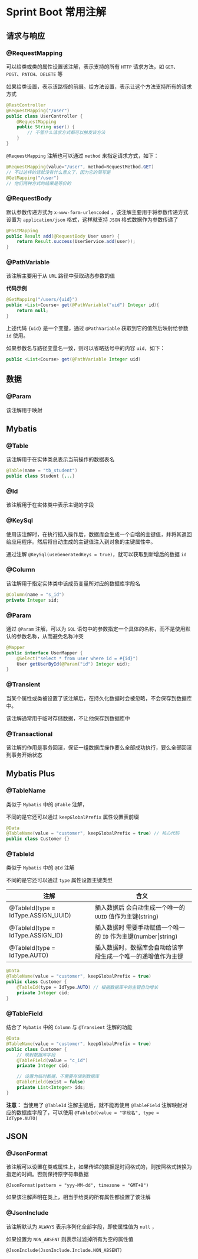 # Sprint Boot 常用注解

## 请求与响应

### @RequestMapping

可以给类或类的属性设置该注解，表示支持的所有 `HTTP` 请求方法，如 `GET`、`POST`、`PATCH`、`DELETE` 等

如果给类设置，表示该路径的前缀。给方法设置，表示让这个方法支持所有的请求方式

```java
@RestController
@RequestMapping("/user")
public class UserController {
    @RequestMapping
    public String user() {
        // 不管什么请求方式都可以触发该方法
    }
}
```



`@RequestMapping` 注解也可以通过 `method` 来指定请求方式，如下：

```java
@RequestMapping(value="/user", method=RequestMethod.GET)
// 不过这样的话就没有什么意义了，因为它的简写是
@GetMapping("/user")
// 他们两种方式的结果是等价的
```



### @RequestBody

默认参数传递方式为 `x-www-form-urlencoded` ，该注解主要用于将参数传递方式设置为 `application/json` 格式，这样就支持 `JSON` 格式数据作为参数传递了

```java
@PostMapping
public Result add(@RequestBody User user) {
	return Result.success(UserService.add(user));
}
```



### @PathVariable

该注解主要用于从 `URL` 路径中获取动态参数的值

**代码示例**

```java
@GetMapping("/users/{uid}")
public <List<Course> get(@PathVariable("uid") Integer id){
	return null;
}
```

上述代码 `{uid}` 是一个变量，通过 `@PathVariable` 获取到它的值然后映射给参数 `id` 使用。



如果参数名与路径变量名一致，则可以省略括号中的内容 `uid`，如下：

```java
public <List<Course> get(@PathVariable Integer uid)
```



## 数据

### @Param

该注解用于映射



## Mybatis

### @Table

该注解用于在实体类总表示当前操作的数据表名

```java
@Table(name = "tb_student")
public class Student {...}
```



### @Id

该注解用于在实体类中表示主键的字段



### @KeySql

使用该注解时，在执行插入操作后，数据库会生成一个自增的主键值，并将其返回给应用程序。然后将自动生成的主键值注入到对象的主键属性中。

通过注解 `@KeySql(useGeneratedKeys = true)`，就可以获取到新增后的数据 `id` 



### @Column

该注解用于指定实体类中该成员变量所对应的数据库字段名

```java
@Column(name = "s_id")
private Integer sid;
```



### @Param

通过 `@Param` 注解，可以为 `SQL` 语句中的参数指定一个具体的名称，而不是使用默认的参数名称，从而避免名称冲突

```java
@Mapper
public interface UserMapper {
    @Select("select * from user where id = #{id}")
    User getUserById(@Param("id") Integer uid);
}
```



### @Transient

当某个属性或类被设置了该注解后，在持久化数据时会被忽略，不会保存到数据库中。

该注解通常用于临时存储数据，不让他保存到数据库中



### @Transactional

该注解的作用是事务回滚，保证一组数据库操作要么全部成功执行，要么全部回滚到事务开始状态



## Mybatis Plus

### @TableName

类似于 `Mybatis` 中的 `@Table` 注解，

不同的是它还可以通过 `keepGlobalPrefix` 属性设置表前缀

```java
@Data
@TableName(value = "customer", keepGlobalPrefix = true) // 核心代码
public class Customer {}
```



### @TableId

类似于 `Mybatis` 中的 `@Id` 注解

不同的是它还可以通过 `type` 属性设置主键类型

| 注解                                | 含义                                                         |
| ----------------------------------- | ------------------------------------------------------------ |
| @TableId(type = IdType.ASSIGN_UUID) | 插入数据后 会自动生成一个唯一的 `UUID` 值作为主键(string)    |
| @TableId(type = IdType.ASSIGN_ID)   | 插入数据时 需要手动赋值一个唯一的 `ID` 作为主键(number\|string) |
| @TableId(type = IdType.AUTO)        | 插入数据时，数据库会自动给该字段生成一个唯一的递增值作为主键 |

```java
@Data
@TableName(value = "customer", keepGlobalPrefix = true)
public class Customer {
    @TableId(type = IdType.AUTO) // 根据数据库中的主键自动增长
    private Integer cid;
}
```



### @TableField

结合了 `Mybatis` 中的 `Column` 与 `@Transient` 注解的功能

```java
@Data
@TableName(value = "customer", keepGlobalPrefix = true)
public class Customer {
    // 映射数据库字段
    @TableField(value = "c_id")
    private Integer cid;

    // 设置为临时数据，不需要存储到数据库
    @TableField(exist = false)
    private List<Integer> ids;
}
```

**注意：** 当使用了 `@TableId` 注解主键后，就不能再使用 `@TableField` 注解映射对应的数据库字段了，可以使用 `@TableId(value = "字段名", type = IdType.AUTO)`



## JSON

### @JsonFormat

该注解可以设置在类或属性上，如果传递的数据是时间格式的，则按照格式转换为指定的时间。否则保持原字符串数据

```
@JsonFormat(pattern = "yyy-MM-dd", timezone = "GMT+8")
```

如果该注解声明在类上，相当于给类的所有属性都设置了该注解



### @JsonInclude

该注解默认为 `ALWAYS` 表示序列化全部字段，即使属性值为 `null` ，

如果设置为 `NON_ABSENT` 则表示过滤掉所有为空的属性值

```
@JsonInclude(JsonInclude.Include.NON_ABSENT)
```

